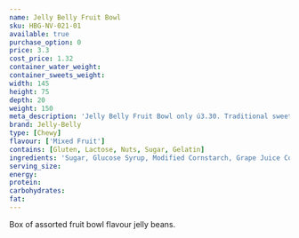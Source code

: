 ```yaml
---
name: Jelly Belly Fruit Bowl
sku: HBG-NV-021-01
available: true
purchase_option: 0
price: 3.3
cost_price: 1.32
container_water_weight: 
container_sweets_weight: 
width: 145
height: 75
depth: 20
weight: 150
meta_description: 'Jelly Belly Fruit Bowl only ú3.30. Traditional sweets and more at Humbugs Confectionery Store. Specialists in satisfying your sweet tooth!'
brand: Jelly-Belly
type: [Chewy]
flavour: ['Mixed Fruit']
contains: [Gluten, Lactose, Nuts, Sugar, Gelatin]
ingredients: 'Sugar, Glucose Syrup, Modified Cornstarch, Grape Juice Concentrate, Raspberry Puree, Acidity Regulators (E270, E296, E297, E325, E330, E331), Flavourings, Peach Puree Concentrate, Blueberry Puree, Plum Juice Concentrate, Banana Puree, Lemon Puree, Apple Juice Concentrate, Coconut, Pear Juice Concentrate, Colours (E100, E102 [Tartazine], E110, E129, E132, E133, E150D, E171), Glazing Agents, (E901, E903, E904), Tangerine Juice Concentrate, Watermelon Juice Concentrate, Grapefruit Juice Concentrate, Cherry Juice Concentrate, Lime Juice Concentrate, Ascorbic Acid, Tapioca Dextrin'
serving_size: 
energy: 
protein: 
carbohydrates: 
fat: 
---
```

Box of assorted fruit bowl flavour jelly beans.